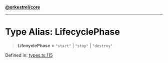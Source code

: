 [**@orkestrel/core**](../index.md)

***

# Type Alias: LifecyclePhase

> **LifecyclePhase** = `"start"` \| `"stop"` \| `"destroy"`

Defined in: [types.ts:115](https://github.com/orkestrel/core/blob/ccb170966790f428093f11a71a5646a6e842dbf9/src/types.ts#L115)

